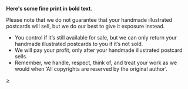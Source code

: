 **Here's some fine print in bold text**.

Please note that we do not guarantee that your handmade illustrated postcards will sell, but we do our best to give it exposure instead.
- You control if it’s still available for sale, but we can only return your handmade illustrated postcards to you if it’s not sold.
- We will pay your profit, only after your handmade illustrated postcard sells.
- Remember, we handle, respect, think of, and treat your work as we would when ‘All copyrights are reserved by the original author’.

<div class="roadmap-spacer-1"></div>
<p>
<a class="btn" href="https://kvshvl.in/yourmailproject/10.html">></a><br>
</p>

<div class="roadmap-spacer-2"></div>
